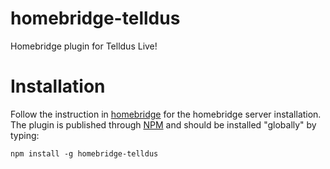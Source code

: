 # homebridge-telldus
Homebridge plugin for Telldus Live!

# Installation
Follow the instruction in [homebridge](https://www.npmjs.com/package/homebridge) for the homebridge server installation.
The plugin is published through [NPM](https://www.npmjs.com/package/homebridge-telldus) and should be installed "globally" by typing:

    npm install -g homebridge-telldus


